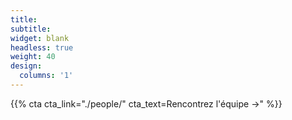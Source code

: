 ```yaml
---
title:
subtitle:
widget: blank
headless: true
weight: 40
design:
  columns: '1'
---
```


{{% cta cta_link="./people/" cta_text=Rencontrez l'équipe →" %}}
